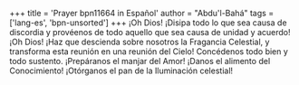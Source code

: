 +++
title = 'Prayer bpn11664 in Español'
author = "Abdu'l-Bahá"
tags = ['lang-es', 'bpn-unsorted']
+++
¡Oh Dios! ¡Disipa todo lo que sea causa de discordia y provéenos de todo aquello que sea causa de unidad y acuerdo! ¡Oh Dios! ¡Haz que descienda sobre nosotros la Fragancia Celestial, y transforma esta reunión en una reunión del Cielo! Concédenos todo bien y todo sustento. ¡Prepáranos el manjar del Amor! ¡Danos el alimento del Conocimiento! ¡Otórganos el pan de la Iluminación celestial!
